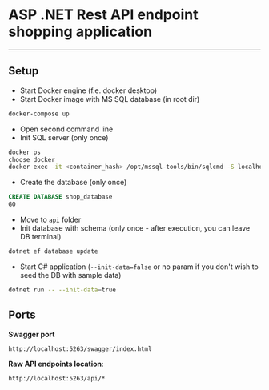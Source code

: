 # ASP .NET Rest API endpoint shopping application
------------------------------------------

## Setup
- Start Docker engine (f.e. docker desktop)
- Start Docker image with MS SQL database (in root dir)
```bash
docker-compose up
```
- Open second command line
- Init SQL server (only once)
```bash
docker ps
choose docker
docker exec -it <container_hash> /opt/mssql-tools/bin/sqlcmd -S localhost -U sa -P Heslo.123
```
- Create the database (only once)
```SQL
CREATE DATABASE shop_database
GO
```
- Move to `api` folder
- Init database with schema (only once - after execution, you can leave DB terminal)
```bash
dotnet ef database update
```
- Start C# application (`--init-data=false` or no param if you don't wish to seed the DB with sample data)
```bash
dotnet run -- --init-data=true
```

## Ports
**Swagger port**
```
http://localhost:5263/swagger/index.html
```
**Raw API endpoints location**:
```
http://localhost:5263/api/*
```
